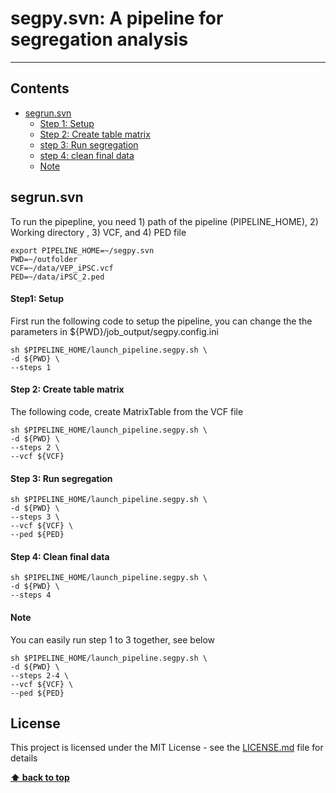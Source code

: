 # segpy.svn: A pipeline for segregation analysis
***

## Contents
- [segrun.svn](#segrun.svn)
  - [Step 1: Setup](#step1:-setup)
  - [Step 2: Create table matrix](#step2:-create-table-matrix)
  - [step 3: Run segregation](#step3:-run-segregation)
  - [step 4: clean final data](#step4:-clean-final-data)
  - [Note](#note)

## segrun.svn
To run the pipepline, you need 1) path of the pipeline (PIPELINE_HOME), 2) Working directory , 3) VCF, and 4) PED file
```
export PIPELINE_HOME=~/segpy.svn
PWD=~/outfolder
VCF=~/data/VEP_iPSC.vcf
PED=~/data/iPSC_2.ped
```

#### Step1: Setup
First run the following code to setup the pipeline, you can change the the parameters in ${PWD}/job_output/segpy.config.ini
```
sh $PIPELINE_HOME/launch_pipeline.segpy.sh \
-d ${PWD} \
--steps 1
```

#### Step 2: Create table matrix
The following code, create  MatrixTable from the VCF file
```
sh $PIPELINE_HOME/launch_pipeline.segpy.sh \
-d ${PWD} \
--steps 2 \
--vcf ${VCF}
```

#### Step 3: Run segregation 
```
sh $PIPELINE_HOME/launch_pipeline.segpy.sh \
-d ${PWD} \
--steps 3 \
--vcf ${VCF} \
--ped ${PED}  
```

#### Step 4: Clean final data
```
sh $PIPELINE_HOME/launch_pipeline.segpy.sh \
-d ${PWD} \
--steps 4 
```

#### Note
You can easily run step 1 to 3 together, see below 
```
sh $PIPELINE_HOME/launch_pipeline.segpy.sh \
-d ${PWD} \
--steps 2-4 \
--vcf ${VCF} \
--ped ${PED} 
```

## License
This project is licensed under the MIT License - see the [LICENSE.md](https://github.com/The-Neuro-Bioinformatics-Core/segpy/blob/main/LICENSE) file for details


**[⬆ back to top](#contents)**